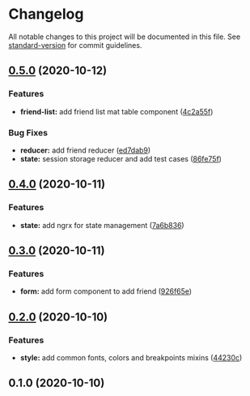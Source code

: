# Changelog

All notable changes to this project will be documented in this file. See [standard-version](https://github.com/conventional-changelog/standard-version) for commit guidelines.

## [0.5.0](https://github.com/dharmik0810/friend-list/compare/v0.4.0...v0.5.0) (2020-10-12)


### Features

* **friend-list:** add friend list mat table component ([4c2a55f](https://github.com/dharmik0810/friend-list/commit/4c2a55f7ca3fd3b0f0616654f6437ce86c1ba0a7))


### Bug Fixes

* **reducer:** add friend reducer ([ed7dab9](https://github.com/dharmik0810/friend-list/commit/ed7dab963b576409798537322b4c88c948f9f3f9))
* **state:** session storage reducer and add test cases ([86fe75f](https://github.com/dharmik0810/friend-list/commit/86fe75f81471c757f21e442baf4a58a394d37bae))

## [0.4.0](https://github.com/dharmik0810/friend-list/compare/v0.3.0...v0.4.0) (2020-10-11)


### Features

* **state:** add ngrx for state management ([7a6b836](https://github.com/dharmik0810/friend-list/commit/7a6b83643a80617005c970840bcfebb3e099534d))

## [0.3.0](https://github.com/dharmik0810/friend-list/compare/v0.2.0...v0.3.0) (2020-10-11)


### Features

* **form:** add form component to add friend ([926f65e](https://github.com/dharmik0810/friend-list/commit/926f65e75600021aa4f98f021bb2e85108e8f67d))

## [0.2.0](https://github.com/dharmik0810/friend-list/compare/v0.1.0...v0.2.0) (2020-10-10)

### Features

* **style:** add common fonts, colors and breakpoints mixins ([44230c](https://github.com/dharmik0810/friend-list/commit/2f48300ba346c171d8100607a01c86bf8e44230c))


## 0.1.0 (2020-10-10)
